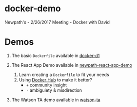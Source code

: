 # docker-demo
Newpath's - 2/26/2017 Meeting - Docker with David

# Demos

1. The basic `Dockerfile` available in [docker-d1](docker-d1/)
2. The React App Demo available in [newpath-react-app-demo](newpath-react-app-demo/)
    1. Learn creating a `Dockerfile` to fit your needs
    2. Using [Docker Hub](https://hub.docker.com/) to make it better?
        - `+` community insight
        - `-` ambiguiety & misdirection

3. The Watson TA demo available in [watson-ta](watson-ta/)
